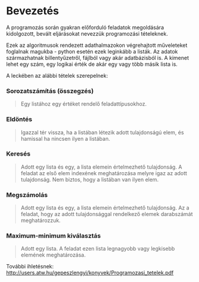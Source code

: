 # Bevezetés

A programozás során gyakran előforduló feladatok megoldására kidolgozott, bevált eljárásokat nevezzük programozási tételeknek. 

Ezek az algoritmusok rendezett adathalmazokon végrehajtott műveleteket foglalnak magukba - python esetén ezek leginkább a listák. Az adatok származhatnak billentyűzetről, fájlból vagy akár adatbázisból is. A kimenet lehet egy szám, egy logikai érték de akár egy vagy több másik lista is.

A leckében az alábbi tételek szerepelnek:


### Sorozatszámítás (összegzés)
> Egy listához egy értéket rendelő feladattípusokhoz.

### Eldöntés
> Igazzal tér vissza, ha a listában létezik adott tulajdonságú elem, és hamissal ha nincsen ilyen a listában.

### Keresés
> Adott egy lista és egy, a lista elemein értelmezhető tulajdonság. A feladat az első elem indexének meghatározása melyre igaz az adott tulajdonság. Nem biztos, hogy a listában van ilyen elem. 

### Megszámolás
> Adott egy lista és egy, a lista elemein értelmezhető tulajdonság. Az a feladat, hogy az adott tulajdonsággal rendelkező elemek darabszámát meghatározzuk.

### Maximum-minimum kiválasztás
> Adott egy lista. A feladat ezen lista legnagyobb vagy legkisebb elemének meghatározása. 



További ihletésnek:
http://users.atw.hu/gepeszlengyi/konyvek/Programozasi_tetelek.pdf